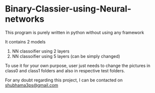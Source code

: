 # Binary-Classier-using-Neural-networks
This program is purely written in python without using any framework

It contains 2 models
1) NN classoifier using 2 layers
2) NN classoifier using 5 layers (can be simply changed)

To use it for your own purpose, user just needs to change the pictures in class0 and class1 folders
and also in respective test folders.

For any doubt regarding this project, I can be contacted on shubhama3ps@gmail.com
